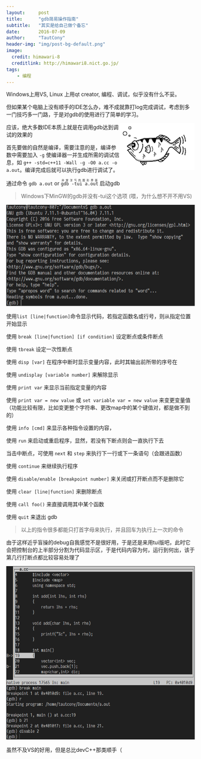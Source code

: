 ```yaml
---
layout:     post
title:      "gdb简易操作指南"
subtitle:   "其实是给自己做个备忘"
date:       2016-07-09
author:     "TautCony"
header-img: "img/post-bg-default.png"
image:
  credit: himawari-8
  creditlink: http://himawari8.nict.go.jp/
tags:
    - 编程
---
```


Windows上用VS, Linux 上用qt creator, 编程、调试，似乎没有什么不妥。

但如果某个电脑上没有顺手的IDE怎么办，难不成就靠打log完成调试，考虑到多一门技巧多一门路，于是对gdb的使用进行了简单的学习。

<!--more-->

<a href="https://en.wikipedia.org/wiki/Archerfish" target="_blank" >
<img style="float:right; cursor: pointer;" src="/img/in-post/gdb-tutorial/archer.png" alt="GDB's Mascot" />
</a>

应该，绝大多数IDE本质上就是在调用gdb达到调试的效果的

首先要做的自然是编译，需要注意的是，编译参数中需要加入 `-g` 使编译器一并生成所需的调试信息，如 `g++ -std=c++11 -Wall -g -O0 a.cc -o a.out`。编译完成后就可以执行gdb进行调试了。

通过命令 `gdb a.out` or <ruby><rb>`gdb -tui a.out`</rb><rp>(</rp><rt class="heimu">非常洋气的图形界面</rt><rp>)</rp></ruby> 启动gdb

> Windows下MinGW的gdb并没有-tui这个选项 (喂，为什么想不开不用VS)

![gdb](/img/in-post/gdb-tutorial/gdb1.png)

使用`list [line|function]`命令显示代码，若指定函数名或行号，则从指定位置开始显示

使用 `break [line|function] [if condition]` 设定断点或条件断点

使用 `tbreak` 设定一次性断点

使用 `disp [var]` 在程序中断时显示变量内容，此时其输出前所带的序号在

使用 `undisplay [variable number]` 来解除显示

使用 `print var` 来显示当前指定变量的内容

使用 `print var = new value` 或 `set variable var = new value` 来变更变量值（功能比较有限，比如变更整个字符串、更改map中的某个键值对，都是做不到的）

使用 `info [cmd]` 来显示各种指令设置的内容，

使用 `run` 来启动或重启程序，显然，若没有下断点则会一直执行下去

当击中断点，可使用 `next` 和 `step` 来执行下一行或下一条语句（会跟进函数）

使用 `continue` 来继续执行程序

使用 `disable/enable [breakpoint number]` 来关闭或打开断点而不是删除它

使用 `clear [line|function]` 来删除断点

使用 `call foo()` 来直接调用其中某个函数

使用 `quit` 来退出 gdb

> 以上的指令很多都能只打首字母来执行，并且回车为执行上一次的命令

由于这样近乎盲操的debug自我感觉不是很好用，于是还是来用tui版吧，此时它会把控制台的上半部分分割为代码显示区，于是代码内容为何，运行到何出，该于第几行打断点都比较容易处理了

![gdb-tui](/img/in-post/gdb-tutorial/gdb2.png)

虽然不及VS的好用，但是总比devC++那类顺手（
